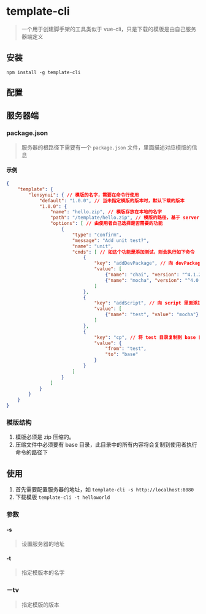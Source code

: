 template-cli
===
> 一个用于创建脚手架的工具类似于 vue-cli，只是下载的模版是由自己服务器端定义

安装
---
```
npm install -g template-cli
```

配置
---
## 服务器端

### package.json
> 服务器的根路径下需要有一个 `package.json` 文件，里面描述对应模版的信息
#### 示例
```json
{
    "template": {
        "lensynui": { // 模版的名字，需要在命令行使用
            "default": "1.0.0", // 当未指定模版的版本时，默认下载的版本    
            "1.0.0": {
                "name": "hello.zip", // 模版存放在本地的名字
                "path": "/template/hello.zip", // 模版的路径，基于 server 配置
                "options": [ // 由使用者自己选择是否需要的功能
                    {
                        "type": "confirm",
                        "message": "Add unit test?",
                        "name": "unit",
                        "cmds": [ // 如这个功能是添加测试，则会执行如下命令
                            {
                                "key": "addDevPackage", // 向 devPackage 里面添加包
                                "value": [
                                    {"name": "chai", "version": "^4.1.2"},
                                    {"name": "mocha", "version": "^4.0.1"}
                                ]
                            },
                            {
                                "key": "addScript", // 向 script 里面添加命令
                                "value": [
                                    {"name": "test", "value": "mocha"}
                                ]
                            },
                            {
                                "key": "cp", // 将 test 目录复制到 base 目录里面
                                "value": {
                                    "from": "test",
                                    "to": "base"
                                }
                            }
                        ]
                    }
                ]
            }
        }
    }
}

```

### 模版结构
1. 模版必须是 zip 压缩的。
2. 压缩文件中必须要有 base 目录，此目录中的所有内容将会复制到使用者执行命令的路径下

使用
---
1. 首先需要配置服务器的地址，如 `template-cli -s http://localhost:8080`
2. 下载模版 `template-cli -t helloworld`

### 参数

#### -s
> 设置服务器的地址

#### -t
> 指定模版本的名字

### －tv
> 指定模版的版本
